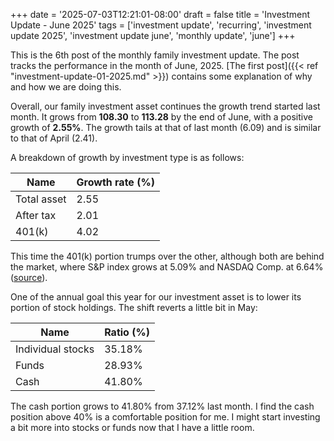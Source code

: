 +++
date = '2025-07-03T12:21:01-08:00'
draft = false
title = 'Investment Update - June 2025'
tags = ['investment update', 'recurring', 'investment update 2025', 'investment update june', 'monthly update', 'june']
+++

This is the 6th post of the monthly family investment update. The post tracks the performance in the month of June, 2025. [The first post]({{< ref "investment-update-01-2025.md" >}}) contains some explanation of why and how we are doing this. 

Overall, our family investment asset continues the growth trend started last month. It grows from **108.30** to **113.28** by the end of June, with a positive growth of **2.55%**. The growth tails at that of last month (6.09) and is similar to that of April (2.41).

A breakdown of growth by investment type is as follows:

| Name        | Growth rate (%) | 
| ----------- | -------         | 
| Total asset | 2.55            | 
| After tax   | 2.01            | 
| 401(k)      | 4.02            | 

This time the 401(k) portion trumps over the other, although both are behind the market, where S&P index grows at 5.09% and NASDAQ Comp. at 6.64% ([source](https://ccmg.com/benchmark-review-monthly-recap-june-2025/)). 

One of the annual goal this year for our investment asset is to lower its portion of stock holdings. The shift reverts a little bit in May:

| Name        | Ratio (%)   | 
| ----------- | -------     | 
| Individual stocks | 35.18% | 
| Funds   | 28.93%           | 
| Cash      | 41.80%         | 

The cash portion grows to 41.80% from 37.12% last month. I find the cash position above 40% is a comfortable position for me. I might start investing a bit more into stocks or funds now that I have a little room.